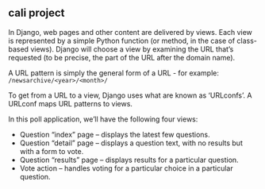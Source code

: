 ## cali project
In Django, web pages and other content are delivered by views. Each view is represented by a simple Python function (or method, in the case of class-based views). Django will choose a view by examining the URL that’s requested (to be precise, the part of the URL after the domain name).

A URL pattern is simply the general form of a URL - for example:
`/newsarchive/<year>/<month>/`

To get from a URL to a view, Django uses what are known as ‘URLconfs’. A URLconf maps URL patterns to views.

In this poll application, we’ll have the following four views:

- Question “index” page – displays the latest few questions.
- Question “detail” page – displays a question text, with no results but with a form to vote.
- Question “results” page – displays results for a particular question.
- Vote action – handles voting for a particular choice in a particular question.
